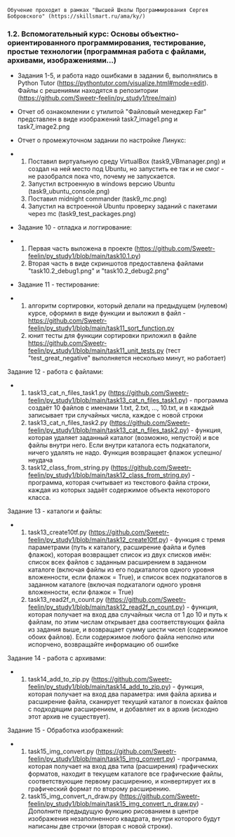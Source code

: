     Обучение проходит в рамках "Высшей Школы Программирования Сергея Бобровского" (https://skillsmart.ru/ama/ky/)

### 1.2. Вспомогательный курс: Основы объектно-ориентированного программирования, тестирование, простые технологии (программная работа с файлами, архивами, изображениями...)

* Задания 1-5, и работа надо ошибками в задании 6, выполнялись в Python Tutor (https://pythontutor.com/visualize.html#mode=edit).
Файлы с решениями находятся в репозитории (https://github.com/Sweetr-feelin/py_study1/tree/main)

* Отчет об ознакомлении с утилитой "Файловый менеджер Far" представлен в виде изображений task7_image1.png и task7_image2.png

* Отчет о промежуточном задании по настройке Линукс:
* 1. Поставил виртуальную среду VirtualBox (task9_VBmanager.png) и создал на ней место под Ubuntu, но запустить ее так и не смог - не разобрался пока что, почему не запускается.
  2. Запустил встроенную в windows версию Ubuntu (task9_ubuntu_console.png)
  3. Поставил midnight commander (task9_mc.png)
  4. Запустил на встроенной Ubuntu проверку заданий с пакетами через mc (task9_test_packages.png)

* Задание 10 - отладка и логгирование:
* 1. Первая часть выложена в проекте (https://github.com/Sweetr-feelin/py_study1/blob/main/task10.1.py)
  2. Вторая часть в виде скриншотов предоставлена файлами "task10.2_debug1.png" и "task10.2_debug2.png"
 
* Задание 11 - тестирование:
* 1. алгоритм сортировки, который делали на предыдущем (нулевом) курсе, оформил в виде функции и выложил в файл - https://github.com/Sweetr-feelin/py_study1/blob/main/task11_sort_function.py
  2. юнит тесты для функции сортировки приложил в файле https://github.com/Sweetr-feelin/py_study1/blob/main/task11_unit_tests.py (тест "test_great_negative" выполняется несколько минут, но работает)

Задание 12 - работа с файлами:
* 1. task13_cat_n_files_task1.py (https://github.com/Sweetr-feelin/py_study1/blob/main/task13_cat_n_files_task1.py) - программа создаёт 10 файлов с именами 1.txt, 2.txt, ..., 10.txt, и в каждый записывает три случайных числа, каждое с новой строки
  2. task13_cat_n_files_task2.py (https://github.com/Sweetr-feelin/py_study1/blob/main/task13_cat_n_files_task2.py) - функция, которая удаляет заданный каталог (возможно, непустой) и все файлы внутри него. Если внутри каталога есть подкаталоги, ничего удалять не надо. Функция возвращает флажок успешно/неудача
  3. task12_class_from_string.py (https://github.com/Sweetr-feelin/py_study1/blob/main/task12_class_from_string.py) - программа, которая считывает из текстового файла строки, каждая из которых задаёт содержимое объекта некоторого класса.
 
Задание 13 - каталоги и файлы:
* 1. task13_create10tf.py (https://github.com/Sweetr-feelin/py_study1/blob/main/task12_create10tf.py) - функция с тремя параметрами (путь к каталогу, расширение файла и булев флажок), которая возвращает список из двух списков имён: список всех файлов с заданным расширением в заданном каталоге (включая файлы из его подкаталогов одного уровня вложенности, если флажок = True), и список всех подкаталогов в заданном каталоге (включая подкаталоги одного уровня вложенности, если флажок = True)
  2. task13_read2f_n_count.py (https://github.com/Sweetr-feelin/py_study1/blob/main/task12_read2f_n_count.py) - функция, которая получает на вход два случайных числа от 1 до 10 и путь к файлам, по этим числам открывает два соответствующих файла из задания выше, и возвращает сумму шести чисел (содержимое обоих файлов). Если содержимое любого файла неполно или испорчено, возвращайте информацию об ошибке

Задание 14 - работа с архивами:
* 1. task14_add_to_zip.py (https://github.com/Sweetr-feelin/py_study1/blob/main/task14_add_to_zip.py) - функция, которая получает на вход два параметра: имя файла архива и расширение файла, сканирует текущий каталог в поисках файлов с подходящим расширением, и добавляет их в архив (исходно этот архив не существует).
 
Задание 15 - Обработка изображений:
* 1. task15_img_convert.py (https://github.com/Sweetr-feelin/py_study1/blob/main/task15_img_convert.py) - программа, которая получает на вход два типа (расширения) графических форматов, находит в текущем каталоге все графические файлы, соответствующие первому расширению, и конвертирует их в графический формат по второму расширению.
  2. task15_img_convert_n_draw.py (https://github.com/Sweetr-feelin/py_study1/blob/main/task15_img_convert_n_draw.py) - Дополните предыдущую функцию рисованием в центре изображения  незаполненного квадрата, внутри которого будут написаны две строчки (вторая с новой строки).
 
